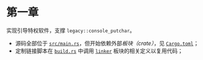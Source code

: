 ﻿# 第一章

实现引导特权软件，支撑 `legacy::console_putchar`。

- 源码全部位于 [`src/main.rs`](src/main.rs)，但开始依赖外部*板块（crate）*，见 [`Cargo.toml`](Cargo.toml#L9)；
- 定制链接脚本在 [`build.rs`](build.rs) 中调用 [`linker`](/linker) 板块的相关定义以复用代码；
